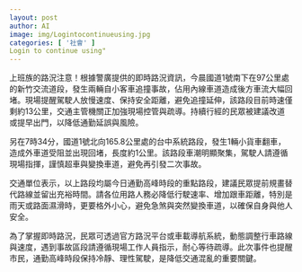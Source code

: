 ```yaml
---
layout: post
author: AI
image: img/Logintocontinueusing.jpg
categories: [ '社會' ]
Login to continue using"
---
```

上班族的路況注意！根據警廣提供的即時路況資訊，今晨國道1號南下在97公里處的新竹交流道段，發生兩輛自小客車追撞事故，佔用內線車道造成後方車流大幅回堵。現場提醒駕駛人放慢速度、保持安全距離，避免追撞延伸，該路段目前時速僅剩約13公里，交通主管機關正加強現場控管與疏導。持續行經的民眾被建議改道或提早出門，以降低通勤延誤與風險。

另在7時34分，國道1號北向165.8公里處的台中系統路段，發生1輛小貨車翻車，造成外車道受阻並出現回堵，長度約1公里。該路段車潮明顯聚集，駕駛人請遵循現場指揮，謹慎超車與變換車道，避免再引發二次事故。

交通單位表示，以上路段均屬今日通勤高峰時段的重點路段，建議民眾提前規畫替代路線並留出充裕時間。請各位用路人務必降低行駛速率、增加跟車距離，特別是雨天或路面濕滑時，更要格外小心，避免急煞與突然變換車道，以確保自身與他人安全。

為了掌握即時路況，民眾可透過官方路況平台或車載導航系統，動態調整行車路線與速度，遇到事故區段請遵循現場工作人員指示，耐心等待疏導。此次事件也提醒市民，通勤高峰時段保持冷靜、理性駕駛，是降低交通混亂的重要關鍵。